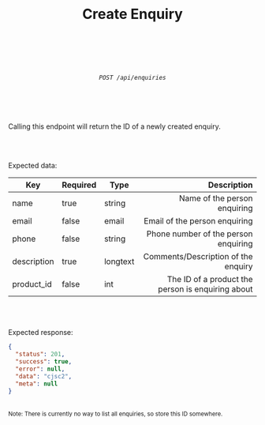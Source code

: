 <h1 align="center">
  <br />
  <br />
  Create Enquiry
  <br />
  <br />
  <br />
</h1>

<h6 align="center">
  <br />
  <code>POST /api/enquiries</code>
  <br />
  <br />
  <br />
  <br />
</h6>

Calling this endpoint will return the ID of a newly created enquiry.

<br />
<br />

Expected data:

| Key         | Required | Type     |                                       Description |
|-------------|----------|----------|--------------------------------------------------:|
| name        | true     | string   | Name of the person enquiring                      |
| email       | false    | email    | Email of the person enquiring                     |
| phone       | false    | string   | Phone number of the person enquiring              |
| description | true     | longtext | Comments/Description of the enquiry               |
| product_id  | false    | int      | The ID of a product the person is enquiring about |

<br />
<br />

Expected response:
```json
{
  "status": 201,
  "success": true,
  "error": null,
  "data": "cjsc2",
  "meta": null
}
```
<br>
<sup>Note: There is currently no way to list all enquiries, so store this ID somewhere.</sup>
